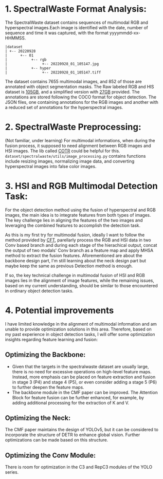 # 1.	SpectralWaste Format Analysis:
The SpectralWaste dataset contains sequences of multimodal RGB and hyperspectral images.Each image is identified with the date, number of sequence and time it was captured, with the format yyyymmdd-xx-HHMMSS.
```
|dataset
| +-- 20220928
|      +-- 01
|           +-- rgb
|                +-- 20220928_01_105147.jpg
|           +-- hyper
|                +-- 20220928_01_105147.tiff
```
The dataset contains 7655 multimodal images, and 852 of those are annotated with object segmentation masks. The Raw labeled RGB and HIS dataset is [105GB]( https://unizares-my.sharepoint.com/personal/756012_unizar_es/_layouts/15/onedrive.aspx?id=%2Fpersonal%2F756012%5Funizar%5Fes%2FDocuments%2Fspectralwaste%2Flabeled%5Fdataset&ga=1), and a simplified version with [27GB]() provided. The annotations are stored following the COCO format for object detection. The JSON files, one containing annotations for the RGB images and another with a reduced set of annotations for the hyperspectral images. 

# 2. 	SpectralWaste Preprocessing:
(Not familiar, under learning)
For multimodal informations, when during the fusion process, it supposed to need alignment between RGB images and HSI images. The lib called [COTR](https://github.com/ubc-vision/COTR) could be helpful for this.
`dataset/spectralwaste/utils/image_processing.py` contains functions include resizing images, normalizing image data, and converting hyperspectral images into false color images.

# 3.    HSI and RGB Multimodal Detection Task:
For the object detection method using the fusion of hyperspectral and RGB images, the main idea is to integrate features from both types of images. The key challenge lies in aligning the features of the two images and leveraging the combined features to accomplish the detection task.

As this is my first try for multimodal fusion, ideally I want to follow the method provided by [CFT](https://arxiv.org/pdf/2111.00273), parellarly process the RGB and HSI data in two Conv based branch and during each stage of the hierachical output, concat the output of two modals' Conv branch as a feature map and apply MHSA method to extract the fusion features. Aforementioned are about the backbone design part, I'm still learning about the neck design part but maybe keep the same as previous Detection method is enough.

If so, the key technical challenge in multimodal fusion of HSI and RGB images lies in the alignment of image features, while the remaining issues, based on my current understanding, should be similar to those encountered in ordinary object detection tasks.

# 4.    Potential improvements
I have limited knowledge in the alignment of multimodal information and am unable to provide optimization solutions in this area. Therefore, based on my past experience in object detection tasks, I will offer some optimization insights regarding feature learning and fusion:

## **Optimizing the Backbone:**
- Given that the targets in the spectralwaste dataset are usually large, there is no need for excessive operations on high-level feature maps. Instead, more emphasis can be placed on feature extraction and fusion in stage 3 (P4) and stage 4 (P5), or even consider adding a stage 5 (P6) to further deepen the feature maps.
- The backbone module in the CMF paper can be improved. The Attention Block for feature fusion can be further enhanced, for example, by adding additional processing for the extraction of K and V.
## **Optimizing the Neck:**
The CMF paper maintains the design of YOLOv5, but it can be considered to incorporate the structure of DETR to enhance global vision. Further optimizations can be made based on this structure.
## **Optimizing the Conv Module:**
There is room for optimization in the C3 and RepC3 modules of the YOLO series.